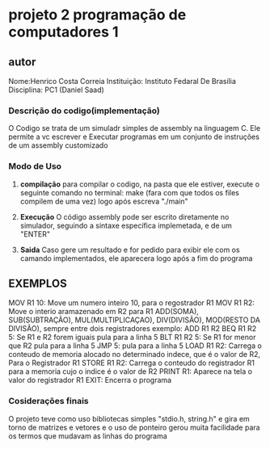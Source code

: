 # projeto 2 programação de computadores 1
## autor
Nome:Henrico Costa Correia 
Instituição: Instituto Fedaral De Brasília
Disciplina: PC1 (Daniel Saad)

### Descrição do codigo(implementação)
O Codigo se trata de um simuladr simples de assembly na linguagem C. Ele permite a vc escrever e Executar programas em um conjunto de instruções de um assembly customizado

### Modo de Uso

1. **compilação** para compilar o codigo, na pasta que ele estiver, execute o seguinte comando no terminal:
make (fara com que todos os files compilem de uma vez)
logo após escreva "./main"

2. **Execução**  O código assembly pode ser escrito diretamente no simulador, seguindo a sintaxe específica implemetada, e de um
"ENTER"

3. **Saida** Caso gere um resultado e for pedido para exibir ele 
com os camando implementados, ele aparecera logo após a fim do programa

## EXEMPLOS
MOV R1 10: Move um numero inteiro 10, para o regostrador R1
MOV R1 R2: Move o interio aramazenado em R2 para R1
ADD(SOMA), SUB(SUBTRAÇÃO), MUL(MULTIPLICAÇAO), DIV(DIVISÃO), MOD(RESTO DA DIVISÃO), sempre entre dois registradores exemplo:
ADD R1 R2
BEQ R1 R2 5: Se R1 e R2 forem iguais pula para a linha 5
BLT R1 R2 5: Se R1 for menor que R2 pula para a linha 5
JMP 5: pula para a linha 5
LOAD R1 R2: Carrega o conteudo de memoria alocado no determinado indece, que é o valor de R2, Para o Registrador R1
STORE R1 R2: Carrega o conteudo do registrador R1 para a memoria cujo o indice é o valor de R2
PRINT R1: Aparece na tela o valor do registrador R1
EXIT: Encerra o programa

### Cosiderações finais
O projeto teve como uso bibliotecas simples "stdio.h, string.h"
e gira em torno de matrizes e vetores e o uso de ponteiro gerou muita facilidade para os termos que mudavam as linhas do programa




